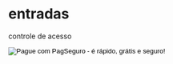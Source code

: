 # entradas
controle de acesso
<!-- INICIO FORMULARIO BOTAO PAGSEGURO -->
<form action="https://pagseguro.uol.com.br/checkout/v2/donation.html" method="post">
<!-- NÃO EDITE OS COMANDOS DAS LINHAS ABAIXO -->
<input type="hidden" name="currency" value="BRL" />
<input type="hidden" name="receiverEmail" value="will_dq@hotmail.com" />
<input type="hidden" name="iot" value="button" />
<input type="image" src="https://stc.pagseguro.uol.com.br/public/img/botoes/doacoes/209x48-doar-assina.gif" name="submit" alt="Pague com PagSeguro - é rápido, grátis e seguro!" />
</form>
<!-- FINAL FORMULARIO BOTAO PAGSEGURO -->
